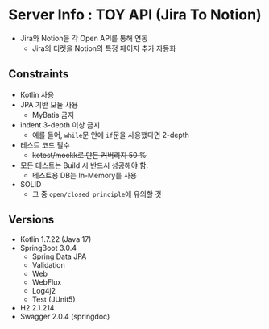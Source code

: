 # Server Info : TOY API (Jira To Notion)
- Jira와 Notion을 각 Open API를 통해 연동
  - Jira의 티켓을 Notion의 특정 페이지 추가 자동화

## Constraints
- Kotlin 사용
- JPA 기반 모듈 사용
  - MyBatis 금지
- indent 3-depth 이상 금지
    - 예를 들어, `while`문 안에 `if`문을 사용했다면 2-depth
- 테스트 코드 필수
  - ~~kotest/mockk로 만든 커버리지 50 %~~
- 모든 테스트는 Build 시 반드시 성공해야 함.
    - 테스트용 DB는 In-Memory를 사용
- SOLID
    - 그 중 `open/closed principle`에 유의할 것

## Versions
- Kotlin 1.7.22 (Java 17)
- SpringBoot 3.0.4
  - Spring Data JPA
  - Validation
  - Web 
  - WebFlux
  - Log4j2
  - Test (JUnit5)
- H2 2.1.214
- Swagger 2.0.4 (springdoc)